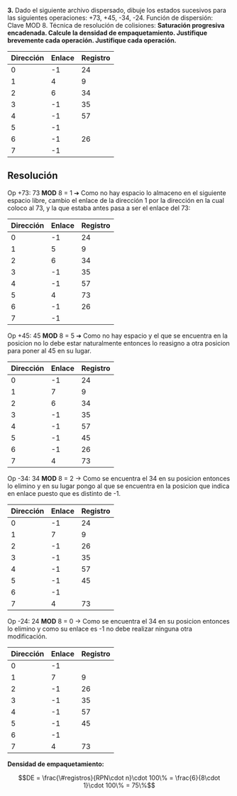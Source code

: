 **3.** Dado el siguiente archivo dispersado, dibuje los estados sucesivos para las
siguientes operaciones: +73, +45, -34, -24. Función de dispersión: Clave MOD 8. Técnica de resolución de colisiones: **Saturación progresiva encadenada. Calcule la densidad de empaquetamiento. Justifique brevemente cada operación. Justifique cada operación.**

| Dirección | Enlace | Registro |
| --------- | ------ | -------- |
| 0         | -1     | 24       |
| 1         | 4      | 9        |
| 2         | 6      | 34       |
| 3         | -1     | 35       |
| 4         | -1     | 57       |
| 5         | -1     |          |
| 6         | -1     | 26       |
| 7         | -1     |          |

## Resolución

Op +73: 73 **MOD** 8 = 1 ➔ Como no hay espacio lo almaceno en el siguiente espacio libre, cambio el enlace de la dirección 1 por la dirección en la cual coloco al 73, y la que estaba antes pasa a ser el enlace del 73:

| Dirección | Enlace | Registro |
| --------- | ------ | -------- |
| 0         | -1     | 24       |
| 1         | 5      | 9        |
| 2         | 6      | 34       |
| 3         | -1     | 35       |
| 4         | -1     | 57       |
| 5         | 4      | 73       |
| 6         | -1     | 26       |
| 7         | -1     |          |

Op +45: 45 **MOD** 8 = 5 ➔ Como no hay espacio y el que se encuentra en la posicion no lo debe estar naturalmente entonces lo reasigno a otra posicion para poner al 45 en su lugar.

| Dirección | Enlace | Registro |
| --------- | ------ | -------- |
| 0         | -1     | 24       |
| 1         | 7      | 9        |
| 2         | 6      | 34       |
| 3         | -1     | 35       |
| 4         | -1     | 57       |
| 5         | -1     | 45       |
| 6         | -1     | 26       |
| 7         | 4      | 73       |

Op -34: 34 **MOD** 8 = 2 -> Como se encuentra el 34 en su posicion entonces lo elimino y en su lugar pongo al que se encuentra en la posicion que indica en enlace puesto que es distinto de -1.

| Dirección | Enlace | Registro |
| --------- | ------ | -------- |
| 0         | -1     | 24       |
| 1         | 7      | 9        |
| 2         | -1     | 26       |
| 3         | -1     | 35       |
| 4         | -1     | 57       |
| 5         | -1     | 45       |
| 6         | -1     |          |
| 7         | 4      | 73       |

Op -24: 24 **MOD** 8 = 0 -> Como se encuentra el 34 en su posicion entonces lo elimino y como su enlace es -1 no debe realizar ninguna otra modificación.

| Dirección | Enlace | Registro |
| --------- | ------ | -------- |
| 0         | -1     |          |
| 1         | 7      | 9        |
| 2         | -1     | 26       |
| 3         | -1     | 35       |
| 4         | -1     | 57       |
| 5         | -1     | 45       |
| 6         | -1     |          |
| 7         | 4      | 73       |

**Densidad de empaquetamiento:**

$$DE = \frac{\#registros}{RPN\cdot n}\cdot 100\% = \frac{6}{8\cdot 1}\cdot 100\% = 75\%$$
